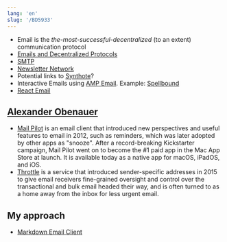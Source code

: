```yaml
---
lang: 'en'
slug: '/BD5933'
---
```


- Email is the _the-most-successful-decentralized_ (to an extent) communication protocol
- [Emails and Decentralized Protocols](./../.././docs/pages/Emails%20and%20Decentralized%20Protocols.md)
- [SMTP](./../.././docs/pages/SMTP.md)
- [Newsletter Network](./../.././docs/pages/Newsletter%20Network.md)
- Potential links to [Synthote](./../.././docs/pages/Synthote.md)?
- Interactive Emails using [AMP Email](./../.././docs/pages/AMP%20Email.md). Example: [Spellbound](./../.././docs/pages/Spellbound.md)
- [React Email](./../.././docs/pages/React%20Email.md)

## [Alexander Obenauer](./../.././docs/pages/Alexander%20Obenauer.md)

- [Mail Pilot](https://www.mailpilot.app/) is an email client that introduced new perspectives and useful features to email in 2012, such as reminders, which was later adopted by other apps as "snooze". After a record-breaking Kickstarter campaign, Mail Pilot went on to become the #1 paid app in the Mac App Store at launch. It is available today as a native app for macOS, iPadOS, and iOS.
- [Throttle](https://throttlehq.com/) is a service that introduced sender-specific addresses in 2015 to give email receivers fine-grained oversight and control over the transactional and bulk email headed their way, and is often turned to as a home away from the inbox for less urgent email.

## My approach

- [Markdown Email Client](./../.././docs/pages/Markdown%20Email%20Client.md)

<head>
  <html lang="en-US"/>
</head>

